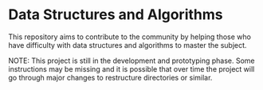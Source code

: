 # Data Structures and Algorithms
This repository aims to contribute to the community by helping those who have difficulty with data structures and algorithms to master the subject.

NOTE: This project is still in the development and prototyping phase. Some instructions may be missing and it is possible that over time the project will go through major changes to restructure directories or similar.
